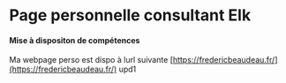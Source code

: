 # Page personnelle consultant Elk
#### Mise à dispositon de compétences

Ma webpage perso est dispo à lurl suivante  [https://fredericbeaudeau.fr/](https://fredericbeaudeau.fr/)
upd1